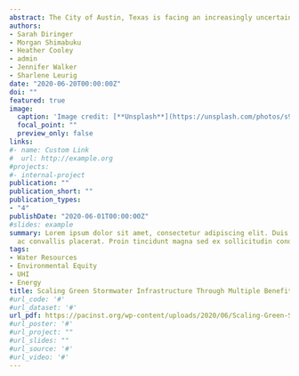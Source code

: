 ```yaml
---
abstract: The City of Austin, Texas is facing an increasingly uncertain water future, from decreasing water supplies and more intense droughts to periodic flooding and water quality impairments. Austin is addressing these challenges head on, from investments in water efficiency and water reuse to rainwater harvesting and stormwater management. These investments present a significant opportunity to support not only water, but to provide economic, social, and environmental benefits. By considering these co-benefits, water managers can increase funding through collaborative partnerships and co-funding opportunities, build partnerships, and garner public support. For this case study, the Pacific Institute collaborated with the City of Austin, Texas, National Wildlife Federation, and Texas Water Trade to scale green stormwater infrastructure on residential properties in Austin. Using the Pacific Institute’s “multi-benefit framework,” the authors evaluated the multiple benefits and beneficiaries of these projects and opportunities to co-fund these investments. The framework outlines a process for engaging with stakeholders to systematically evaluate and incorporate the broad benefits and trade-offs of water management options into decision-making. The experience of Austin can be used by other cities around the United States as they incorporate their own co-benefits into their water management projects.
authors:
- Sarah Diringer
- Morgan Shimabuku
- Heather Cooley
- admin
- Jennifer Walker
- Sharlene Leurig
date: "2020-06-20T00:00:00Z"
doi: ""
featured: true
image:
  caption: 'Image credit: [**Unsplash**](https://unsplash.com/photos/s9CC2SKySJM)'
  focal_point: ""
  preview_only: false
links:
#- name: Custom Link
#  url: http://example.org
#projects:
#- internal-project
publication: ""
publication_short: ""
publication_types:
- "4"
publishDate: "2020-06-01T00:00:00Z"
#slides: example
summary: Lorem ipsum dolor sit amet, consectetur adipiscing elit. Duis posuere tellus
  ac convallis placerat. Proin tincidunt magna sed ex sollicitudin condimentum.
tags:
- Water Resources
- Environmental Equity
- UHI
- Energy
title: Scaling Green Stormwater Infrastructure Through Multiple Benefits in Austin, Texas
#url_code: '#'
#url_dataset: '#'
url_pdf: https://pacinst.org/wp-content/uploads/2020/06/Scaling-Green-Stormwater-Infrastructure-Through-Multiple-Benefits-in-Austin-Texas_Pacific-Institute_June-2020.pdf
#url_poster: '#'
#url_project: ""
#url_slides: ""
#url_source: '#'
#url_video: '#'
---
```



